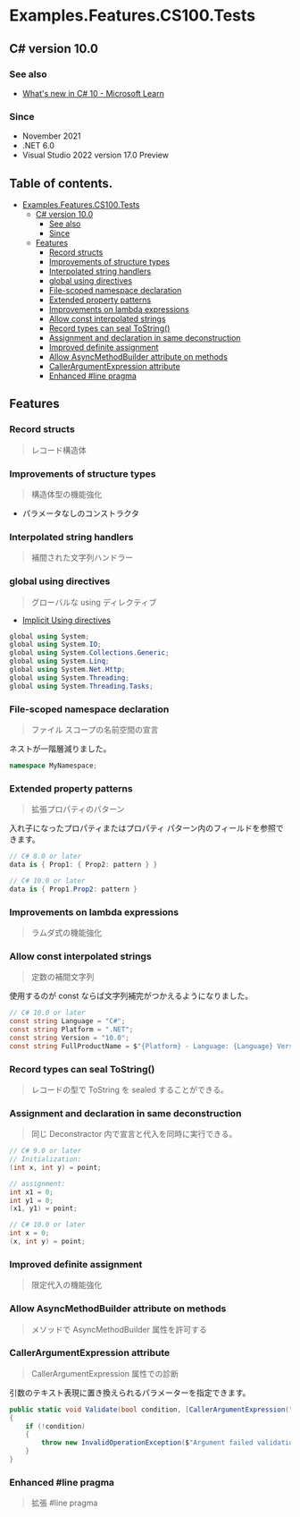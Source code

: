 # Examples.Features.CS100.Tests

## C# version 10.0

### See also

* [What's new in C# 10 - Microsoft Learn](https://learn.microsoft.com/ja-jp/dotnet/csharp/whats-new/csharp-10)

### Since

- November 2021
- .NET 6.0
- Visual Studio 2022 version 17.0 Preview


## Table of contents. <!-- omit in toc -->

- [Examples.Features.CS100.Tests](#examplesfeaturescs100tests)
  - [C# version 10.0](#c-version-100)
    - [See also](#see-also)
    - [Since](#since)
  - [Features](#features)
    - [Record structs](#record-structs)
    - [Improvements of structure types](#improvements-of-structure-types)
    - [Interpolated string handlers](#interpolated-string-handlers)
    - [global using directives](#global-using-directives)
    - [File-scoped namespace declaration](#file-scoped-namespace-declaration)
    - [Extended property patterns](#extended-property-patterns)
    - [Improvements on lambda expressions](#improvements-on-lambda-expressions)
    - [Allow const interpolated strings](#allow-const-interpolated-strings)
    - [Record types can seal ToString()](#record-types-can-seal-tostring)
    - [Assignment and declaration in same deconstruction](#assignment-and-declaration-in-same-deconstruction)
    - [Improved definite assignment](#improved-definite-assignment)
    - [Allow AsyncMethodBuilder attribute on methods](#allow-asyncmethodbuilder-attribute-on-methods)
    - [CallerArgumentExpression attribute](#callerargumentexpression-attribute)
    - [Enhanced #line pragma](#enhanced-line-pragma)


## Features

### Record structs

> レコード構造体

### Improvements of structure types

> 構造体型の機能強化

* パラメータなしのコンストラクタ


### Interpolated string handlers

> 補間された文字列ハンドラー


### global using directives

> グローバルな using ディレクティブ

* [Implicit Using directives](https://learn.microsoft.com/ja-jp/dotnet/core/tutorials/top-level-templates#implicit-using-directives)

```cs
global using System;
global using System.IO;
global using System.Collections.Generic;
global using System.Linq;
global using System.Net.Http;
global using System.Threading;
global using System.Threading.Tasks;
```

### File-scoped namespace declaration

> ファイル スコープの名前空間の宣言

ネストが一階層減りました。

```cs
namespace MyNamespace;

```


### Extended property patterns

> 拡張プロパティのパターン

入れ子になったプロパティまたはプロパティ パターン内のフィールドを参照できます。

```cs
// C# 8.0 or later
data is { Prop1: { Prop2: pattern } }

// C# 10.0 or later
data is { Prop1.Prop2: pattern }

```


### Improvements on lambda expressions

> ラムダ式の機能強化


### Allow const interpolated strings

> 定数の補間文字列

使用するのが const ならば文字列補完がつかえるようになりました。

```cs
// C# 10.0 or later
const string Language = "C#";
const string Platform = ".NET";
const string Version = "10.0";
const string FullProductName = $"{Platform} - Language: {Language} Version: {Version}";
```


### Record types can seal ToString()

> レコードの型で ToString を sealed することができる。


### Assignment and declaration in same deconstruction

> 同じ Deconstractor 内で宣言と代入を同時に実行できる。

```cs
// C# 9.0 or later
// Initialization:
(int x, int y) = point;

// assignment:
int x1 = 0;
int y1 = 0;
(x1, y1) = point;

// C# 10.0 or later
int x = 0;
(x, int y) = point;
```


### Improved definite assignment

> 限定代入の機能強化


### Allow AsyncMethodBuilder attribute on methods

> メソッドで AsyncMethodBuilder 属性を許可する


### CallerArgumentExpression attribute

> CallerArgumentExpression 属性での診断

引数のテキスト表現に置き換えられるパラメーターを指定できます。

```cs
public static void Validate(bool condition, [CallerArgumentExpression("condition")] string? message = null)
{
    if (!condition)
    {
        throw new InvalidOperationException($"Argument failed validation: <{message}>");
    }
}
```


### Enhanced #line pragma

> 拡張 #line pragma

